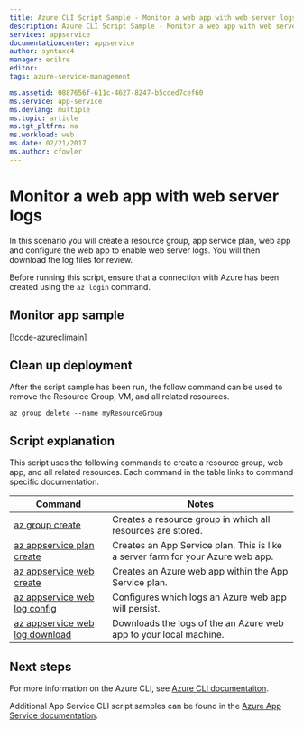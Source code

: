 ```yaml
---
title: Azure CLI Script Sample - Monitor a web app with web server logs | Microsoft Docs
description: Azure CLI Script Sample - Monitor a web app with web server logs
services: appservice
documentationcenter: appservice
author: syntaxc4
manager: erikre
editor: 
tags: azure-service-management

ms.assetid: 0887656f-611c-4627-8247-b5cded7cef60
ms.service: app-service
ms.devlang: multiple
ms.topic: article
ms.tgt_pltfrm: na
ms.workload: web
ms.date: 02/21/2017
ms.author: cfowler
---
```


# Monitor a web app with web server logs

In this scenario you will create a resource group, app service plan, web app and configure the web app to enable web server logs. You will then download the log files for review.

Before running this script, ensure that a connection with Azure has been created using the `az login` command.

## Monitor app sample

[!code-azurecli[main](../../../cli_scripts/app-service/monitor-with-logs/monitor-with-logs.sh?highlight=7-9 "Monitor Logs")]

## Clean up deployment 

After the script sample has been run, the follow command can be used to remove the Resource Group, VM, and all related resources.

```azurecli
az group delete --name myResourceGroup
```

## Script explanation

This script uses the following commands to create a resource group, web app, and all related resources. Each command in the table links to command specific documentation.

| Command | Notes |
|---|---|
| [az group create](https://docs.microsoft.com/cli/azure/group#create) | Creates a resource group in which all resources are stored. |
| [az appservice plan create](https://docs.microsoft.com/cli/azure/appservice/plan#create) | Creates an App Service plan. This is like a server farm for your Azure web app. |
| [az appservice web create](https://docs.microsoft.com/cli/azure/appservice/web#create) | Creates an Azure web app within the App Service plan. |
| [az appservice web log config](https://docs.microsoft.com/cli/azure/appservice/web/log#config) | Configures which logs an Azure web app will persist. |
| [az appservice web log download](https://docs.microsoft.com/cli/azure/appservice/web/log#download) | Downloads the logs of the an Azure web app to your local machine. |

## Next steps

For more information on the Azure CLI, see [Azure CLI documentaiton](https://docs.microsoft.com/cli/azure/overview).

Additional App Service CLI script samples can be found in the [Azure App Service documentation](../app-service-cli-samples.md).